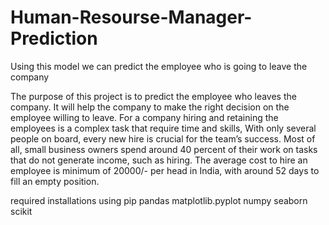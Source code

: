# Human-Resourse-Manager-Prediction
Using this model we can predict the employee who is going to leave the company

The purpose of this project is to predict the employee who leaves the company. It will help the company to make the right decision on the employee willing to leave.
For a company hiring and retaining the employees is a complex task that require time and skills,
With only several people on board, every new hire is crucial for the team’s success.
Most of all, small business owners spend around 40 percent of their work on tasks that do not generate income, such as hiring.
The average cost to hire an employee is minimum of 20000/- per head in India, with around 52 days to fill an empty position.


required installations using pip
pandas
matplotlib.pyplot
numpy
seaborn
scikit
